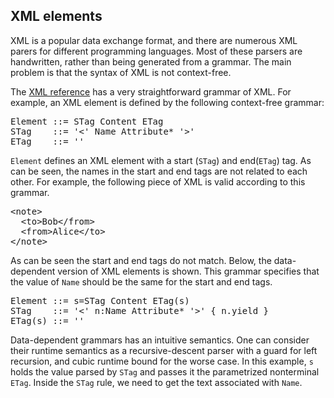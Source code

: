 
<div markdown="1">

## XML elements

<p>XML is a popular data exchange format, and there are numerous XML parers
for different programming languages. Most of these parsers are handwritten,
rather than being generated from a grammar. The main problem is that the
syntax of XML is not context-free.</p>

<p>
The <a href="http://www.w3.org/TR/xml11/#NT-element">XML reference</a> has a very 
straightforward grammar of XML. For example, an XML element is defined by the
following context-free grammar: 
</p>

<pre>
Element ::= STag Content ETag
STag    ::= '<' Name Attribute* '>'
ETag    ::= '</' Name '>'
</pre>

<p>
<code>Element</code> defines an XML element with a start (<code>STag</code>)
and end(<code>ETag</code>) tag. As can be seen, the names in the start and 
end tags are not related to each other. For example, the following piece of 
XML is valid according to this grammar.
</p>

<pre>
&lt;note&gt;
  &lt;to&gt;Bob&lt;/from&gt;
  &lt;from&gt;Alice&lt;/to&gt;
&lt;/note&gt;
</pre>

<p>
As can be seen the start and end tags do not match. Below, the data-dependent
version of XML elements is shown. This grammar specifies that the value of
<code>Name</code> should be the same for the start and end tags.
</p>

<pre>
Element ::= s=STag Content ETag(s)
STag    ::= '<' n:Name Attribute* '>' { n.yield }
ETag(s) ::= '</' n:Name [n.yield == s] '>'
</pre>

<p>
Data-dependent grammars has an intuitive semantics. One can consider their
runtime semantics as a recursive-descent parser with a guard for left recursion,
and cubic runtime bound for the worse case. In this example, <code>s</code> holds
the value parsed by <code>STag</code> and passes it the parametrized nonterminal
<code>ETag</code>. Inside the <code>STag</code> rule, we need to get the text
associated with <code>Name</code>.
</p>

</div>
